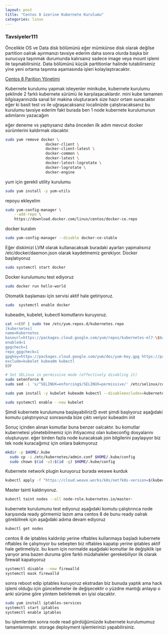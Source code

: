 ```yaml
---
layout: post
title: "Centos 8 üzerine Kubernete Kurulumu"
categories: linux
---
```

### Tavsiyeler111
Öncelikle OS ve Data disk bölümünü eğer mümkünse disk olarak değilse partition oalrak ayırmanızı tavsiye ederim daha sonra olurda başka bir sunucuya taşınmak durumunda kalırsanız sadece image veya mount işlemi ile taşınabilirsiniz.
Data bölümünü küçük partitionlar halinde tutabilirseniz yine yeni ortama taşınma aşamasında işleri kolaylaştıracaktır.

[Centos 8 Parition Yönetimi](/linux/2020/11/09/centos-8-partition-olusturma-silme.html)


Kubernete kurulumu yapmak isteyenler minikube, kubernete kurulumu şeklinde 2 farklı kubernete sürümü ile karşılaşacaklardır. mini kube tamamen bilgisayarınızda sanal bir makina oluşturarark size hazır ortam sunacaktır eğer ki basit test vs ile uğraşacaksanız localinizde çalıştıracaksanız bu kurulumu tavsiye ederim fakt burada ben 1 node kubernete kurulumunun adımlarını yazacağım


eğer deneme vs yaptıysanız daha önceden ilk adım mevcut docker sürümlerini kaldırmak olacaktır.

```bash
sudo yum remove docker \
                  docker-client \
                  docker-client-latest \
                  docker-common \
                  docker-latest \
                  docker-latest-logrotate \
                  docker-logrotate \
                  docker-engine
```

yum için gerekli utility kurulumu

```bash
sudo yum install -y yum-utils

```

repoyu ekleyelim
```bash
sudo yum-config-manager \
    --add-repo \
    https://download.docker.com/linux/centos/docker-ce.repo
```

docker kuralım
```bash
sudo yum-config-manager --disable docker-ce-stable
```

Eğer diskimizi LVM olarak kullanacaksak buradaki ayarları yapmalısınız /etc/docker/daemon.json olarak kaydetmemiz gerekiyor.
Docker başlatıyoruz
```bash
sudo systemctl start docker
```
Docker kurulumunu test ediyoruz
```bash
sudo docker run hello-world
```

Otomatik başlaması için servisi aktif hale getiriyoruz.
```bash
sudo  systemctl enable docker
```

 kubeadm, kubelet, kubectl komutlarını kuruyoruz.
```bash
cat <<EOF | sudo tee /etc/yum.repos.d/kubernetes.repo
[kubernetes]
name=Kubernetes
baseurl=https://packages.cloud.google.com/yum/repos/kubernetes-el7-\$basearch
enabled=1
gpgcheck=1
repo_gpgcheck=1
gpgkey=https://packages.cloud.google.com/yum/doc/yum-key.gpg https://packages.cloud.google.com/yum/doc/rpm-package-key.gpg
exclude=kubelet kubeadm kubectl
EOF

# Set SELinux in permissive mode (effectively disabling it)
sudo setenforce 0
sudo sed -i 's/^SELINUX=enforcing$/SELINUX=permissive/' /etc/selinux/config

sudo yum install -y kubelet kubeadm kubectl --disableexcludes=kubernetes

sudo systemctl enable --now kubelet
```

Şimdi kubernete kurulumuna başlayabiliriz😊 evet şimdi başlıyoruz aşağıdaki komutu çalıştırıyoruz sonrasında bize çıktı veriyor 
kubeadm init

Sonuç içinden alınan komutlar buna benzer oalcaktır. bu komutlar kubernetesi yönetebilmemiz için ihtiyacımız olan kubeconfig dosyalarını oluşturuyor. eğer birden fazla node kuracaksak join bilgilerini paylaşıyor biz tek node kuracağımız için onlara bakmıyoruz
```bash
mkdir -p $HOME/.kube
  sudo cp -i /etc/kubernetes/admin.conf $HOME/.kube/config
  sudo chown $(id -u):$(id -g) $HOME/.kube/config
```

Kubernete network plugin kuruyoruz burada weawe kurduk 
```bash
kubectl apply -f "https://cloud.weave.works/k8s/net?k8s-version=$(kubectl version | base64 | tr -d '\n')"
```

Master tainti kaldırıyoruz.
```bash
kubectl taint nodes --all node-role.kubernetes.io/master-
```

kubernete kurulumunu test ediyoruz aşağıdaki komutu çalıştırınca node karşısında ready görmemiz lazım ama centos 8 de bunu ready oalrak  görebilmek için aşağıdaki adıma devam ediyoruz
```bash
kubectl get nodes 
```

centos 8 de iptables kaldırılıp yerine nftables kullanmaya başladı kubernete nftables ile çalışmıyor bu sebepten biz nftables kapatıp yerine iptables aktif hale getirmeliyiz. bu kısım için normalde aşağıdaki komutlar ile değişiklik işe yarıyor ama bazen duruma göre farklı müdahaleler gerekebiliyor ilk olarak firewall kapatıyoruz
```bash
systemctl disable --now firewalld
systemctl mask firewalld
```

sonra reboot edip iptables kuruyoruz ekstradan biz bunuda yaptık ama hack işlemi olduğu için güncellemeler ile değişecektir o yüzdne mantığı anlayıp o anki sürüme göre yöntem belirlemek en iyisi olacaktır.
```bash
sudo yum install iptables-services
systemctl start iptables
systemctl enable iptables
```
bu işlemlerden sonra node read gördüğümüzde kubernete kurulumumuz tamamlanmıştır. storage deployment işlemlerinizi yapabilirsiniz.

